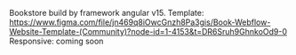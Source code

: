 Bookstore build by framework angular v15.
Template: https://www.figma.com/file/jn469q8iOwcGnzh8Pa3gis/Book-Webflow-Website-Template-(Community)?node-id=1-4153&t=DR6Sruh9GhnkoOd9-0
Responsive: coming soon
